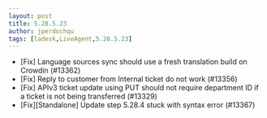 ```yaml
---
layout: post
title: 5.28.5.23
author: jperdochqu
tags: [ladesk,LiveAgent,5.28.5.23]
---
```


- [Fix] Language sources sync should use a fresh translation build on Crowdin (#13362)
- [Fix] Reply to customer from Internal ticket do not work (#13356)
- [Fix] APIv3 ticket update using PUT should not require department ID if a ticket is not being transferred (#13329)
- [Fix][Standalone] Update step 5.28.4 stuck with syntax error (#13367)
